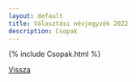 ```yaml
---
layout: default
title: Választási névjegyzék 2022
description: Csopak
---
```


{% include Csopak.html %}

[Vissza](./)